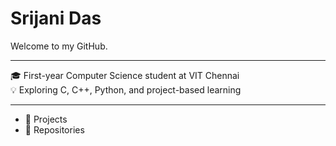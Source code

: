 # Srijani Das

Welcome to my GitHub.

---

🎓 First-year Computer Science student at VIT Chennai  
💡 Exploring C, C++, Python, and project-based learning 

---

- 🔧 Projects  
- 📁 Repositories    


